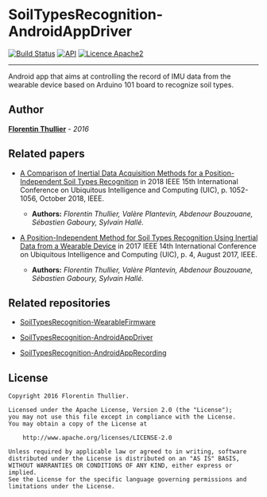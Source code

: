 # SoilTypesRecognition-AndroidAppDriver

[![Build Status](https://travis-ci.org/FlorentinTh/AndroidIMURecording.svg?branch=master)](https://travis-ci.org/FlorentinTh/AndroidIMURecording)
[![API](https://img.shields.io/badge/API-18%2B-orange.svg)](https://source.android.com/source/build-numbers.html)
[![Licence Apache2](https://img.shields.io/hexpm/l/plug.svg)](http://www.apache.org/licenses/LICENSE-2.0)

---

Android app that aims at controlling the record of IMU data from the wearable device based on Arduino 101 board to recognize soil types.

## Author

**[Florentin Thullier](https://github.com/florentinth)** - _2016_

## Related papers

- [A Comparison of Inertial Data Acquisition Methods for a Position-Independent Soil Types Recognition](contributions/2018/contribution-6/src/manuscript.pdf) in 2018 IEEE 15th International Conference on Ubiquitous Intelligence and Computing (UIC), p. 1052-1056, October 2018, IEEE.
  - **Authors:** _Florentin Thullier, Valère Plantevin, Abdenour Bouzouane, Sébastien Gaboury, Sylvain Hallé._

- [A Position-Independent Method for Soil Types Recognition Using Inertial Data from a Wearable Device](contributions/2017/contribution-4/src/manuscript.pdf) in 2017 IEEE 14th International Conference on Ubiquitous Intelligence and Computing (UIC), p. 4, August 2017, IEEE.
  - **Authors:** _Florentin Thullier, Valère Plantevin, Abdenour Bouzouane, Sébastien Gaboury, Sylvain Hallé._

## Related repositories

- [SoilTypesRecognition-WearableFirmware](https://github.com/FlorentinTh/SoilTypesRecognition-WearableFirmware)

- [SoilTypesRecognition-AndroidAppDriver](https://github.com/FlorentinTh/SoilTypesRecognition-AndroidAppDriver)

- [SoilTypesRecognition-AndroidAppRecording](https://github.com/FlorentinTh/SoilTypesRecognition-AndroidAppRecording)

## License

    Copyright 2016 Florentin Thullier.

    Licensed under the Apache License, Version 2.0 (the "License");
    you may not use this file except in compliance with the License.
    You may obtain a copy of the License at

        http://www.apache.org/licenses/LICENSE-2.0

    Unless required by applicable law or agreed to in writing, software
    distributed under the License is distributed on an "AS IS" BASIS,
    WITHOUT WARRANTIES OR CONDITIONS OF ANY KIND, either express or implied.
    See the License for the specific language governing permissions and
    limitations under the License.
